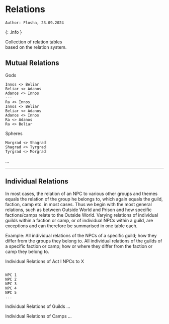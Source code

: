 # Relations

```
Author: Flosha, 23.09.2024  
```
{: .info }

Collection of relation tables  
based on the relation system. 


## Mutual Relations

Gods
```
Innos <> Beliar
Beliar <> Adanos
Adanos <> Innos
---
Ra <> Innos
Innos <> Beliar
Beliar <> Adanos
Adanos <> Innos
Ra <> Adanos
Ra <> Beliar
```

Spheres
```
Morgrad <> Shagrad
Shagrad <> Tyrgrad
Tyrgrad <> Morgrad
```

...

---

## Individual Relations

In most cases, the relation of an NPC to various other groups and themes equals the relation of the group he belongs to, which again equals the guild, faction, camp etc. in most cases. Thus we begin with the most general relations, such as between Outside World and Prison and how specific factions/camps relate to the Outside World. Varying relations of individual guilds within a faction or camp, or of individual NPCs within a guild, are exceptions and can therefore be summarised in one table each.

Example: All individual relations of the NPCs of a specific guild; how they differ from the groups they belong to. All individual relations of the guilds of a specific faction or camp; how or where they differ from the faction or camp they belong to. 

Individual Relations of Act I NPCs to X
```
         
NPC 1
NPC 2
NPC 3
NPC 4
NPC 5
...
```

Individual Relations of Guilds
...

Individual Relations of Camps
...
